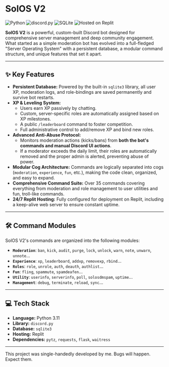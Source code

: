 # SolOS V2 

![Python](https://img.shields.io/badge/python-3.11-blue.svg)
![discord.py](https://img.shields.io/badge/discord.py-2.3.2-7289DA.svg)
![SQLite](https://img.shields.io/badge/database-SQLite-orange.svg)
![Hosted on Replit](https://img.shields.io/badge/hosted%20on-Replit-black.svg)

**SolOS V2** is a powerful, custom-built Discord bot designed for comprehensive server management and deep community engagement. What started as a simple moderation bot has evolved into a full-fledged "Server Operating System" with a persistent database, a modular command structure, and unique features that set it apart.

---

## ✨ Key Features

*   **Persistent Database:** Powered by the built-in `sqlite3` library, all user XP, moderation logs, and role-bindings are saved permanently and survive bot restarts.
*   **XP & Leveling System:**
    *   Users earn XP passively by chatting.
    *   Custom, server-specific roles are automatically assigned based on XP milestones.
    *   A public `/leaderboard` command to foster competition.
    *   Full administrative control to add/remove XP and bind new roles.
*   **Advanced Anti-Abuse Protocol:**
    *   Monitors moderation actions (kicks/bans) from **both the bot's commands and manual Discord UI actions**.
    *   If a moderator exceeds the daily limit, their roles are automatically removed and the proper admin is alerted, preventing abuse of power.
*   **Modular Cog Architecture:** Commands are logically separated into cogs (`moderation`, `experience`, `fun`, etc.), making the code clean, organized, and easy to expand.
*   **Comprehensive Command Suite:** Over 35 commands covering everything from moderation and role management to user utilities and fun, troll-like commands.
*   **24/7 Replit Hosting:** Fully configured for deployment on Replit, including a keep-alive web server to ensure constant uptime.

---

## 🛠️ Command Modules

SolOS V2's commands are organized into the following modules:

*   **`Moderation`**: `ban`, `kick`, `audit`, `purge`, `lock`, `unlock`, `warn`, `note`, `unwarn`, `unnote`...
*   **`Experience`**: `xp`, `leaderboard`, `addxp`, `removexp`, `rbind`...
*   **`Roles`**: `role`, `unrole`, `auth`, `deauth`, `authlist`...
*   **`Fun`**: `fling`, `spammute`, `spamdeafen`...
*   **`Utility`**: `userinfo`, `serverinfo`, `poll`, `solosdmspam`, `uptime`...
*   **`Management`**: `debug`, `terminate`, `reload`, `sync`...

---

## 💻 Tech Stack

*   **Language:** Python 3.11
*   **Library:** `discord.py`
*   **Database:** `sqlite3`
*   **Hosting:** Replit
*   **Dependencies:** `pytz`, `requests`, `flask`, `waitress`

---

This project was single-handedly developed by me. Bugs will happen. Expect them.
